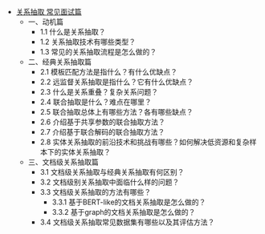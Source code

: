 - [关系抽取 常见面试篇](https://articles.zsxq.com/id_0uqcsdxwhg8c.html)
    - 一、动机篇
        - 1.1 什么是关系抽取？
        - 1.2 关系抽取技术有哪些类型？
        - 1.3 常见的关系抽取流程是怎么做的？
    - 二、经典关系抽取篇
        - 2.1 模板匹配方法是指什么？有什么优缺点？
        - 2.2 远监督关系抽取是指什么？它有什么优缺点？
        - 2.3 什么是关系重叠？复杂关系问题？
        - 2.4 联合抽取是什么？难点在哪里？
        - 2.5 联合抽取总体上有哪些方法？各有哪些缺点？
        - 2.6 介绍基于共享参数的联合抽取方法？
        - 2.7 介绍基于联合解码的联合抽取方法？
        - 2.8 实体关系抽取的前沿技术和挑战有哪些？如何解决低资源和复杂样本下的实体关系抽取？
    - 三、文档级关系抽取篇
        - 3.1 文档级关系抽取与经典关系抽取有何区别？
        - 3.2 文档级别关系抽取中面临什么样的问题？
        - 3.3 文档级关系抽取的方法有哪些？
            - 3.3.1 基于BERT-like的文档关系抽取是怎么做的？
            - 3.3.2 基于graph的文档关系抽取是怎么做的？
        - 3.4 文档级关系抽取常见数据集有哪些以及其评估方法？